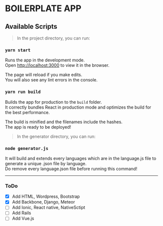 # BOILERPLATE APP

## Available Scripts


> In the project directory, you can run:

### `yarn start`

Runs the app in the development mode.<br>
Open [http://localhost:3000](http://localhost:3000) to view it in the browser.

The page will reload if you make edits.<br>
You will also see any lint errors in the console.

### `yarn run build`

Builds the app for production to the `build` folder.<br>
It correctly bundles React in production mode and optimizes the build for the best performance.

The build is minified and the filenames include the hashes.<br>
The app is ready to be deployed!


> In the generator directory, you can run:

### `node generator.js`

It will build and extends every languages which are in the language.js file to generate a unique .json file by language.<br>
Do remove every language.json file before running this command!

___

### ToDo

- [x] Add HTML, Wordpress, Bootstrap
- [x] Add Backbone, Django, Meteor
- [ ] Add Ionic, React native, NativeSctipt
- [ ] Add Rails
- [ ] Add Vue.js
